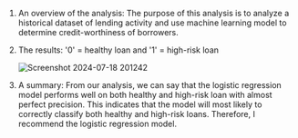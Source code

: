 1. An overview of the analysis: The purpose of this analysis is to analyze a historical dataset of lending activity and use machine learning model to determine credit-worthiness of borrowers.

2. The results: '0' = healthy loan and '1' = high-risk loan
  
   ![Screenshot 2024-07-18 201242](https://github.com/user-attachments/assets/d61d6c89-96d8-47f2-9f75-e8d964cbae21)

5. A summary: From our analysis, we can say that the logistic regression model performs well on both healthy and high-risk loan with almost perfect precision. This indicates that the model will most likely to correctly classify both healthy and high-risk loans. Therefore, I recommend the logistic regression model.
